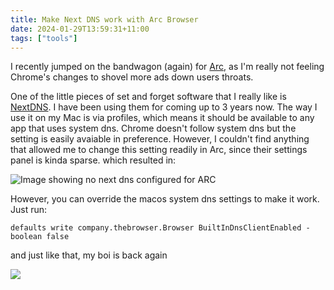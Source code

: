 ```yaml
---
title: Make Next DNS work with Arc Browser
date: 2024-01-29T13:59:31+11:00
tags: ["tools"]
---
```


I recently jumped on the bandwagon (again) for [Arc](https://arc.net/), as I'm really not feeling Chrome's changes to shovel more ads down
users throats.

One of the little pieces of set and forget software that I really like is [NextDNS](https://nextdns.io/). I have been using
them for coming up to 3 years now. The way I use it on my Mac is via profiles, which means it should be available
to any app that uses system dns. Chrome doesn't follow system dns but the setting is easily avaiable in preference. However,
I couldn't find anything that allowed me to change this setting readily in Arc, since their settings panel is kinda sparse. which resulted in:

<img src="/img/no-next-dns.png" alt="Image showing no next dns configured for ARC">

However, you can override the macos system dns settings to make it work. Just run:

```shell
defaults write company.thebrowser.Browser BuiltInDnsClientEnabled -boolean false
```

and just like that, my boi is back again

<img src="/img/yes-next-dns.png">
